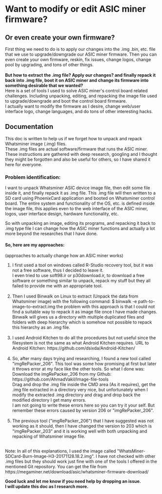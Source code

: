 # Want to modify or edit ASIC miner firmware?
## Or even create your own firmware?
<p>
First thing we need to do is to apply our changes into the .img .bin, etc. file that we use to upgrade/downgrade our ASIC miner firmware. Then you can even create your own firmware, reskin, fix issues, change logos, change pool by upgrading, and tons of other things.<br>
<br>
<strong>
But how to extract the .img file? Apply our changes? and finally repack it back into .img file, boot it on ASIC miner and change its firmware into something desirable that we wanted?
</strong>
<br>
Here is a set of tools I used to solve ASIC miner's control board related challenges. Including unpacking, editing, and repacking the image file used to upgrade/downgrade and boot the control board firmware.<br> I actually want to modify the firmware as I desire, change web/user interface logo, change languages, and do tons of other interesting hacks.
</p>

## Documentation
<p>
This doc is written to help us if we forget how to unpack and repack Whatsminer image (.img) files.<br>
These .img files are actual software/firmware that runs the ASIC miner.<br>
These instructions are gathered with deep research, googling and I thought they might be forgotten and also be useful for others, so I have shared it here for everyone.
</p>

### Problem identification:
<p>
I want to unpack Whatsminer ASIC device image file, then edit some file inside it, and finally repack it as .img file.
This .img file will then written to a SD card using PhoenixCard application and booted on Whatsminer control board.
The entire system and functionality of the OS, etc. is defined inside the image file, this applies even to the web interface of the ASIC miner, logos, user interface design, hardware functionality, etc.
</p>

<p>
So with unpacking an image, editing its programs, and repacking it back to .img type file I can change how the ASIC miner functions and actually a lot more beyond the researches that I have done. 
</p>

#### So, here are my approaches:
(approaches to actually change how an ASIC miner works)
<ol>

<li>
I first used a tool on windows called R-Studio recovery tool, but it was not a free software, thus I decided to leave it. <br>
I even tried to use soft98.ir or p30download.ir, to download a free software or something similar to unpack, repack my stuff but they all failed to provide me with an appropriate tool.
</li><br>

<li>
Then I used Binwalk on Linux to extract (Unpack the data from Whatsminer image) with the following command:
$ binwalk -e path-to-image-to-extract.img
the problem with this approach is that I could not find a suitable way to repack it as image file once I have made changes.
Binwalk will gives us a directory with multiple duplicated files and folders with deep hierarchy which is somehow not possible to repack this hierarchy as an .img file.
</li><br>

<li>
I used Android Kitchen to do all the procedures but not useful since the filesystem is not the same as what Android Kitchen requires.
URL to Android Kitchen: https://github.com/dsixda/Android-Kitchen/
</li><br>

<li>
So, after many days trying and researching, I found a new tool called "imgRePacker_206". This tool was some how promising at first but
later it throws error at my face like the other tools. So what I done was:<br>
Download the imgRePacker_206 from my Github: https://github.com/AhmadVakil/Image-file-tools <br>
Drag and drop the .img file inside the CMD area (As it requires), get the .img file extracted in a directory very nice, but unfortunately when I
modify the extracted .img directory and drag and drop back the modified directory I get many errors.<br> I am not going to write these errors here
so you can try it your self. But remember these errors caused by version 206 or "imgRePacker_206".
</li><br>

<li>
The previous tool ("imgRePacker_206") that I have suggested was not working as it should, then I have changed the version to 203 which is "imgRePacker_203" 
and it is working well with both unpacking and repacking of Whatsminer image file.
</li><br>

</ol>

<p>
Note: In all of this explanations, I used the image called "WhatsMiner-SDCard-Burn-Image-H3-20171128.18.2.img". 
I have not checked with other .img files but they should work just fine with one of the tools I offered in the mentioned Git repository.
You can get the file from https://megaminer.net/download/asic/whatsminer-firmware-download/
</p>

<strong>
Good luck and let me know if you need help by dropping an issue.<br>
I will update this doc as I research more.
</strong>

